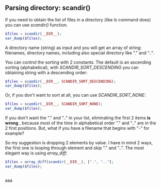 ## Parsing directory: scandir()
If you need to obtain the list of files in a directory (like *ls* command does) you can use *scandir()* function.

```php
$files = scandir(__DIR__);
var_dump($files);
```

A directory name (string) as input and you will get an array of string: filenames, directory names, including also special directory like "." and "..".

You can control the sorting with 2 constants. The default is an ascending sorting (alphabetical), with *SCANDIR_SORT_DESCENDING* you can obtaining string with a descending order:

```php
$files = scandir(__DIR__, SCANDIR_SORT_DESCENDING);
var_dump($files);
```

Or, if you don't want to sort at all, you can use *SCANDIR_SORT_NONE*:

```php
$files = scandir(__DIR__, SCANDIR_SORT_NONE);
var_dump($files);
```

If you don't want the "." and ".." in your list, eliminating the first 2 items **is wrong** , because most of the time in alphabetical order "." and ".." are in the 2 first positions. But, what if you have a filename that begins with "-" for example?

So my suggestion is dropping 2 elements by value. I have in mind 2 ways, the first one is looping through element and skip "." and "..". The most elegant way is using *array_diff*:

```php
$files = array_diff(scandir(__DIR__), [".", ".."];
var_dump($files);
                    
```



aaa
